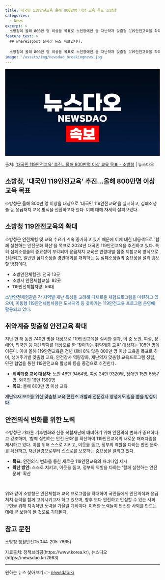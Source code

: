 ```yaml
---
title: 대국민 119안전교육 올해 800만명 이상 교육 목표 소방청
categories:
  - News
excerpt: >
  소방청이 올해 800만 명 이상을 목표로 노인장애인 등 재난약자 맞춤형 119안전교육을 확대한다. 소방청은 …
feature_text: >
  ## whereispost 실시간 뉴스 속보입니다.

  소방청이 올해 800만 명 이상을 목표로 노인장애인 등 재난약자 맞춤형 119안전교육을 확대한다. 소방청은 …
image: '/assets/img/newsdao_breakingnews.jpg'
---
```


![뉴스다오 속보](/assets/img/newsdao_breakingnews.jpg)

<p>출처: <a href="https://newsdao.kr/2983" rel="dofollow">‘대국민 119안전교육’ 추진…올해 800만명 이상 교육 목표 - 소방청</a> | 뉴스다오</p>

<h2>소방청, '대국민 119안전교육' 추진…올해 800만명 이상 교육 목표</h2>
<p data-ke-size="size16">소방청은 올해 800만 명 이상을 대상으로 '대국민 119안전교육'을 실시하고, 심폐소생술 등 응급처치 교육 방식을 전환하고자 한다. 이에 대해 자세히 살펴보겠다.</p>

<h2 data-ke-size="size26">소방청 119안전교육의 확대</h2>
<p>소방청은 안전체험 및 교육 수요가 계속 증가하고 있기 때문에 이에 대한 대응책으로 '함께 실천하는 안전문화 확산'을 목표로 2024년 대국민 119안전교육을 추진하고 있다. 특히 심폐소생술의 중요성이 부각되며 응급처치 교육은 연령대별 집중 체험교육 방식으로 전환되고, 일반인 심폐소생술 경연대회를 개최하는 등 심폐소생술의 중요성을 널리 홍보할 방침이다.</p>
<ul>
  <li>소방안전체험관: 전국 13곳</li>
  <li>소방서 안전체험교실: 82곳</li>
  <li>119안전체험차량: 56대</li>
</ul>
<p><span style="color: #1a5490;">소방안전체험관은 각 지역별 재난 특성을 고려해 다채로운 체험프로그램을 마련하고 있으며, 이동형 119안전체험차량은 도서지역 등 찾아가는 119안전교육 프로그램 운영에 활용되고 있다.</span></p>

<h2 data-ke-size="size26">취약계층 맞춤형 안전교육 확대</h2>
<p>지난 한 해 동안 740만 명을 대상으로 119안전교육을 실시한 결과, 이 중 노인, 여성, 장애인, 외국인 등 재난약자를 대상으로 한 ‘찾아가는 취약계층 교육’ 대상자는 105만 명에 이른다. 이에 올해 119안전교육은 전년 대비 8% 많은 800만 명 이상 교육을 목표로 하며, 생애주기별 맞춤형 교육, 안전강사 역량강화, 재난약자 맞춤형 교육프로그램 정립, 민관 협업을 통한 119안전교육 활성화 등을 중점으로 추진한다.</p>
<ul>
  <li><b>취약계층 교육 대상자:</b> 노인 48만 9464명, 여성 24만 9320명, 장애인 15만 6557명, 외국인 16만 1590명</li>
  <li><b>목표:</b> 올해 800만 명 이상 교육</li>
</ul>
<p><span style="background-color: #21538527;">재난약자 보호를 위한 맞춤형 교육 콘텐츠 개발과 전문강사 양성에도 힘을 쏟을 방침이다.</span></p>

<h2 data-ke-size="size26">안전의식 변화를 위한 노력</h2>
<p>소방청은 가파른 기후변화와 신종 복합재난에 대비하기 위해 안전의식 변화가 중요하다고 강조하며, '함께 실천하는 안전 문화'를 확산하여 119안전교육의 새로운 패러다임을 제시하고 있다. 이를 위해 스스로 지키고, 이웃을 돕고, 정부의 역할을 다하는 안전 문화를 확산하고, 재난환경으로부터 스스로를 보호하는 중요성을 알리고 있다.</p>
<ul>
  <li><b>목표:</b> 안전의식 변화를 통한 새로운 119안전교육의 패러다임 제시</li>
  <li><b>확산 방안:</b> 스스로 지키고, 이웃을 돕고, 정부의 역할을 다하는 '함께 실천하는 안전 문화' 확산</li>
</ul>

<p data-ke-size="size16">&nbsp;</p>
<p data-ke-size="size16">위와 같이 소방청은 안전체험과 교육 프로그램을 확대하여 국민들에게 안전의식과 응급처치 능력을 함께 고취시키고자 하고 있으며, 향후 보다 안전하고 안심할 수 있는 사회 구현을 위해 지속적인 노력을 기울일 계획이다. 이러한 노력들이 안전한 사회를 만드는 데에 큰 보탬이 될 것으로 기대된다.</p>
<h2 data-ke-size="size26">참고 문헌</h2>
<p>소방청 생활안전과(044-205-7665)</p>
<p>자료출처: 정책브리핑(https://www.korea.kr), 뉴스다오(https://newsdao.kr/2983)</p>
<hr> 

원하는 뉴스 찾아보기 👉 <a href="https://newsdao.kr" rel="dofollow">newsdao.kr</a>


